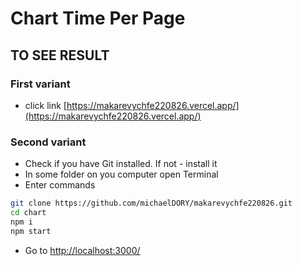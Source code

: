 # Chart Time Per Page

## TO SEE RESULT

### First variant
- click link [https://makarevychfe220826.vercel.app/](https://makarevychfe220826.vercel.app/)

### Second variant
- Check if you have Git installed. If not - install it
- In some folder on you computer open Terminal
- Enter commands
```sh
git clone https://github.com/michaelDORY/makarevychfe220826.git
cd chart
npm i
npm start
```
- Go to [http://localhost:3000/](http://localhost:3000/)
 
